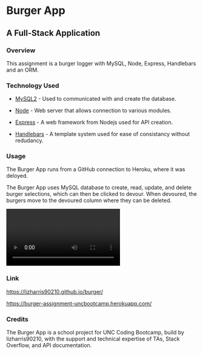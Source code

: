 # Burger App

## A Full-Stack Application

### Overview

This assignment is a burger logger with MySQL, Node, Express, Handlebars and an ORM.

### Technology Used

- [MySQL2](https://www.npmjs.com/package/mysql2) - Used to communicated with and create the database.

- [Node](https://nodejs.org/en/) - Web server that allows connection to various modules.

- [Express](https://expressjs.com/) - A web framework from Nodejs used for API creation.

- [Handlebars](https://www.npmjs.com/package/express-handlebars) - A template system used for ease of consistancy without redudancy.

### Usage

The Burger App runs from a GitHub connection to Heroku, where it was deloyed.

The Burger App uses MySQL database to create, read, update, and delete burger selections, which can then be clicked to devour. When devoured, the burgers move to the devoured column where they can be deleted.

![Screen Recording](public/assets/img/ScreenRecording.mov)

### Link

https://lizharris90210.github.io/burger/

https://burger-assignment-uncbootcamp.herokuapp.com/

### Credits

The Burger App is a school project for UNC Coding Bootcamp, build by lizharris90210, with the support and technical expertise of TAs, Stack Overflow, and API documentation.
